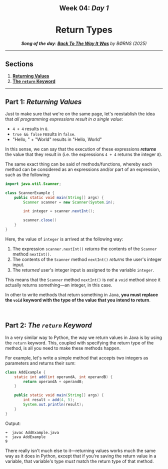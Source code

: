 <h2 align=center>Week 04: <em>Day 1</em></h2>

<h1 align=center>Return Types</h1>

<p align=center><strong><em>Song of the day</strong>: <a href="https://youtu.be/6YpX6tckuBc?si=A5Q7INyH2qHabq1d"><strong><u>Back To The Way It Was</u></strong></a> by BØRNS (2025)</em></p>

---

## Sections

1. [**Returning Values**](#1)
2. [**The `return` Keyword**](#2)

---

<a id="1"></a>

## Part 1: _Returning Values_

Just to make sure that we're on the same page, let's reestablish the idea that _all programming expressions result in a single value_:

- `4 + 4` results in `8`.
- `true && false` results in `false`.
- "Hello, " + "World" results in "Hello, World"

In this sense, we can say that the execution of these expressions ***returns*** the value that they result in (i.e. the expressions `4 + 4` returns the integer `8`).

The same exact thing can be said of methods/functions, whereby each method can be considered as an expressions and/or part of an expression, such as the following:

```java
import java.util.Scanner;

class ScannerExample {
    public static void main(String[] args) {
        Scanner scanner = new Scanner(System.in);

        int integer = scanner.nextInt();

        scanner.close()
    }
}
```

Here, the value of `integer` is arrived at the following way:

1. The expression `scanner.nextInt()` _returns_ the contents of the `Scanner` method `nextInt()`.
2. The contents of the `Scanner` method `nextInt()` _returns_ the user's integer input.
3. The _returned_ user's integer input is assigned to the variable `integer`.

This means that the `Scanner` method `nextInt()` is _not_ a `void` method since it actually returns something—an integer, in this case. 

In other to write methods that return something in Java, **you must replace the `void` keyword with the type of the value that you intend to return**.

<br>

<a id="2"></a>

## Part 2: _The `return` Keyword_

In a very similar way to Python, the way we return values in Java is by using the `return` keyword. This, coupled with specifying the return type of the method, is all you need to make these methods happen.

For example, let's write a simple method that accepts two integers as parameters and returns their sum:

```java
class AddExample {
    static int add(int operandA, int operandB) {
        return operandA + operandB;
    }

    public static void main(String[] args) {
        int result = add(4, 5);
        System.out.println(result);
    }
}
```

Output:

```
➜  javac AddExample.java 
➜  java AddExample      
9
```

There really isn't much else to it—returning values works much the same way as it does in Python, except that if you're saving the return value in a variable, that variable's type _must_ match the return type of that method.